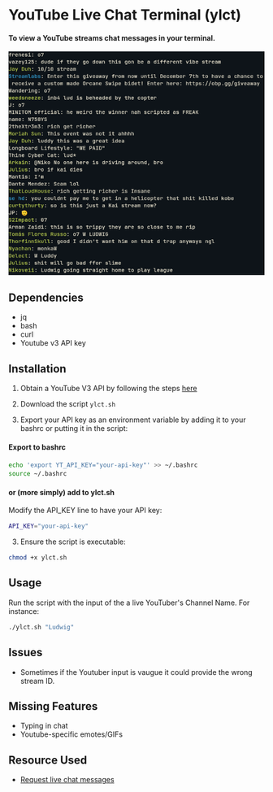 # YouTube Live Chat Terminal (ylct)

#### To view a YouTube streams chat messages in your terminal. 

![](screenshot.png)

## Dependencies 

- jq 
- bash
- curl
- Youtube v3 API key 

## Installation 

1. Obtain a YouTube V3 API by following the steps [here](https://developers.google.com/youtube/v3/getting-started)

2. Download the script `ylct.sh`

3. Export your API key as an environment variable by adding it to your bashrc or putting it in the script: 

#### Export to bashrc

```bash
echo 'export YT_API_KEY="your-api-key"' >> ~/.bashrc
source ~/.bashrc
```

#### or (more simply) add to ylct.sh

Modify the API_KEY line to have your API key: 

```bash
API_KEY="your-api-key"
```

3. Ensure the script is executable: 

```bash
chmod +x ylct.sh
```

## Usage 

Run the script with the input of the a live YouTuber's Channel Name. For instance: 

```bash
./ylct.sh "Ludwig"
```

## Issues 

- Sometimes if the Youtuber input is vaugue it could provide the wrong stream ID.

## Missing Features 

- Typing in chat 
- Youtube-specific emotes/GIFs

## Resource Used  

- [Request live chat messages](https://gist.github.com/w3cj/4f1fa02b26303ae1e0b1660f2349e705#3-request-live-chat-messages-using-this-activelivechatid)


